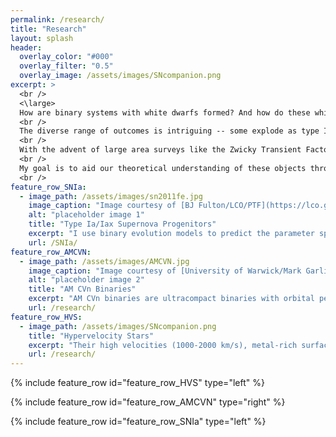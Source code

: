 ```yaml
---
permalink: /research/
title: "Research"
layout: splash
header:
  overlay_color: "#000"
  overlay_filter: "0.5"
  overlay_image: /assets/images/SNcompanion.png
excerpt: >
  <br />
  <\large>
  How are binary systems with white dwarfs formed? And how do these white dwarfs interact with their companion stars? <\large> <br />
  <br />
  The diverse range of outcomes is intriguing -- some explode as type Ia supernovae, some form gravitational wave sources, some merge as a giant star, and some form the fastest stars in the Galaxy. <br />
  <br />
  With the advent of large area surveys like the Zwicky Transient Factory and accurate astrometry from the Gaia mission, we have only begun to probe these stellar enigma in recent years. <br />
  <br />
  My goal is to aid our theoretical understanding of these objects through stellar modeling and hydrodynamical simulations. <br />
  <br />
feature_row_SNIa:
  - image_path: /assets/images/sn2011fe.jpg
    image_caption: "Image courtesy of [BJ Fulton/LCO/PTF](https://lco.global/news/lco-scientists-use-supernovae-to-make-a-new-measurement-of-the-hubble-constant/)"
    alt: "placeholder image 1"
    title: "Type Ia/Iax Supernova Progenitors"
    excerpt: "I use binary evolution models to predict the parameter space and observable properties of helium star-white dwarf binaries leading to Chandrasekhar mass explosions, and of double white dwarf binaries leading to sub-Chandrasekhar mass explosions."
    url: /SNIa/
feature_row_AMCVN:
  - image_path: /assets/images/AMCVN.jpg
    image_caption: "Image courtesy of [University of Warwick/Mark Garlick](https://warwick.ac.uk/newsandevents/pressreleases/teardrop_star_reveals)"
    alt: "placeholder image 2"
    title: "AM CVn Binaries"
    excerpt: "AM CVn binaries are ultracompact binaries with orbital periods below about an hour, down to 5 minutes, and gravitational sources detectable by space-based missions like LISA. We model the thermal evolution of both white dwarfs in AM CVn binaries, and predict their observable properties for comparison with eclipsing systems discovered from ZTF. "
    url: /research/
feature_row_HVS:
  - image_path: /assets/images/SNcompanion.png
    title: "Hypervelocity Stars"
    excerpt: "Their high velocities (1000-2000 km/s), metal-rich surfaces, and inflated radii support the notion that they are the surviving white dwarf companion stars after a type Ia supernova. I use 3D hydrodynamical models to understand how they were shock-heated by supernova ejecta, and 1D stellar models to model their subsequent evolution."
    url: /research/
---
```


{% include feature_row id="feature_row_HVS" type="left" %}

{% include feature_row id="feature_row_AMCVN" type="right" %}

{% include feature_row id="feature_row_SNIa" type="left" %}











